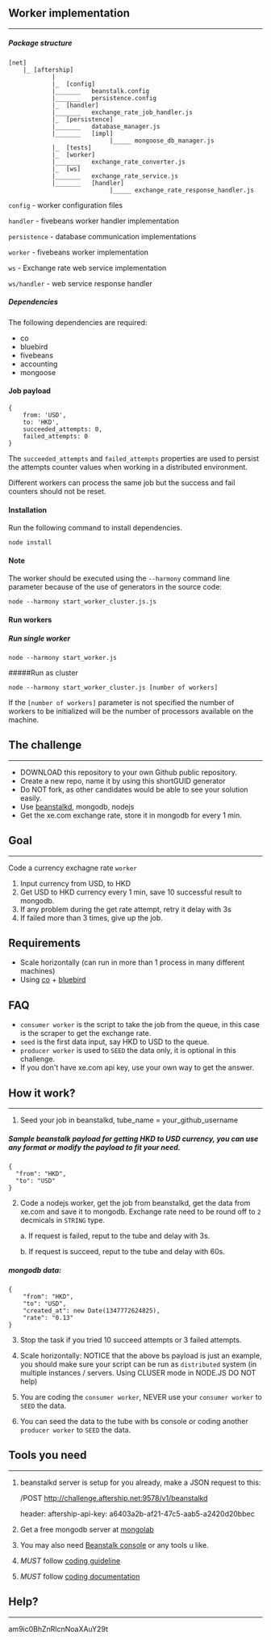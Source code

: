 ## Worker implementation
---
##### Package structure
```
[net]
    |_ [aftership]
            |
            |_  [config]
            |_______   beanstalk.config
            |_______   persistence.config
            |_  [handler]
            |_______   exchange_rate_job_handler.js
            |_  [persistence]
            |_______   database_manager.js
            |_______   [impl]
                            |_____ mongoose_db_manager.js
            |_  [tests]
            |_  [worker]
            |_______   exchange_rate_converter.js
            |_  [ws]
            |_______   exchange_rate_service.js
            |_______   [handler]
                            |_____ exchange_rate_response_handler.js
```
`config` - worker configuration files

`handler` - fivebeans worker handler implementation

`persistence` - database communication implementations

`worker` - fivebeans worker implementation

`ws` - Exchange rate web service implementation

`ws/handler` - web service response handler

##### Dependencies
The following dependencies are required:
* co
* bluebird
* fivebeans
* accounting
* mongoose


#### Job payload

```
{
    from: 'USD',
    to: 'HKD',
	succeeded_attempts: 0,
	failed_attempts: 0
}
```
The `succeeded_attempts` and `failed_attempts` properties are used to persist the attempts counter values when working in a distributed environment.

Different workers can process the same job but the success and fail counters should not be reset.


#### Installation
Run the following command to install dependencies.
```
node install
```

#### Note
The worker should be executed using the `--harmony` command line parameter because of the use of generators in the source code:

```
node --harmony start_worker_cluster.js.js
```
#### Run workers

##### Run single worker
```
node --harmony start_worker.js
```

#####Run as cluster

```
node --harmony start_worker_cluster.js [number of workers]
```

If the `[number of workers]` parameter is not specified the number of workers to be initialized will be the number of processors available on the machine.


## The challenge
---

* DOWNLOAD this repository to your own Github public repository.
* Create a new repo, name it by using this shortGUID generator
* Do NOT fork, as other candidates would be able to see your solution easily.
* Use [beanstalkd](http://kr.github.io/beanstalkd/), mongodb, nodejs
* Get the xe.com exchange rate, store it in mongodb for every 1 min.


## Goal
----
Code a currency exchagne rate `worker`

1. Input currency from USD, to HKD
2. Get USD to HKD currency every 1 min, save 10 successful result to mongodb.
3. If any problem during the get rate attempt, retry it delay with 3s
4. If failed more than 3 times, give up the job.

## Requirements

- Scale horizontally (can run in more than 1 process in many different machines)
- Using [co](https://github.com/tj/co) + [bluebird](https://github.com/petkaantonov/bluebird)


## FAQ
- `consumer worker` is the script to take the job from the queue, in this case is the scraper to get the exchange rate.
- `seed` is the first data input, say HKD to USD to the queue.
- `producer worker` is used to `SEED` the data only, it is optional in this challenge.
- If you don't have xe.com api key, use your own way to get the answer.


## How it work?
---

1. Seed your job in beanstalkd, tube_name = your_github_username

##### Sample beanstalk payload for getting HKD to USD currency, you can use any format or modify the payload to fit your need.
```
{
  "from": "HKD",
  "to": "USD"
}
```

2. Code a nodejs worker, get the job from beanstalkd, get the data from xe.com and save it to mongodb. Exchange rate need to be round off to `2` decmicals in `STRING` type.
	
	a. If request is failed, reput to the tube and delay with 3s.

	b. If request is succeed, reput to the tube and delay with 60s.

##### mongodb data:
```
{
	"from": "HKD",
	"to": "USD",
	"created_at": new Date(1347772624825),
	"rate": "0.13"
}

```

3. Stop the task if you tried 10 succeed attempts or 3 failed attempts.

4. Scale horizontally: NOTICE that the above bs payload is just an example, you should make sure your script can be run as `distributed` system (in multiple instances / servers. Using CLUSER mode in NODE.JS DO NOT help)

5. You are coding the `consumer worker`, NEVER use your `consumer worker` to `SEED` the data.

6. You can seed the data to the tube with bs console or coding another `producer worker` to `SEED` the data.


## Tools you need
---
1. beanstalkd server is setup for you already, make a JSON request to this:

	/POST http://challenge.aftership.net:9578/v1/beanstalkd
	
	header: aftership-api-key: a6403a2b-af21-47c5-aab5-a2420d20bbec

2. Get a free mongodb server at [mongolab](https://mongolab.com/welcome/)


3. You may also need [Beanstalk console](https://github.com/ptrofimov/beanstalk_console) or any tools u like.

4. *MUST* follow [coding guideline](https://github.com/AfterShip/coding-guideline-javascript)

5. *MUST* follow [coding documentation](https://github.com/AfterShip/jsdoc)

## Help?
---
am9ic0BhZnRlcnNoaXAuY29t
